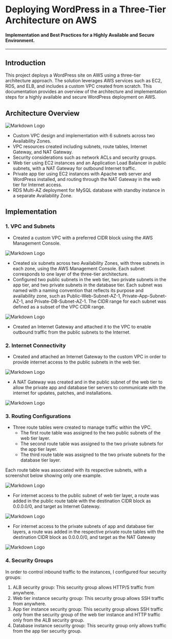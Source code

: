 # __Deploying WordPress in a Three-Tier Architecture on AWS__
 #### Implementation and Best Practices for a Highly Available and Secure Environment.
---
## __Introduction__ 

This project deploys a WordPress site on AWS using a three-tier architecture approach. The solution leverages AWS services such as EC2, RDS, and ELB, and includes a custom VPC created from scratch. This documentation provides an overview of the architecture and implementation steps for a highly available and secure WordPress deployment on AWS.

## __Architecture Overview__
![Markdown Logo](https://github.com/Sathish-DK/aws-cloudpress-3tier-architecture-project/blob/main/architectures_and_Scrnshots/My_architecture_overview.png)


* Custom VPC design and implementation with 6 subnets across two Availability Zones.
* VPC resources created including subnets, route tables, Internet Gateway, and NAT Gateway.
* Security considerations such as network ACLs and security groups.
* Web tier using EC2 instances and an Application Load Balancer in public subnets, with a NAT Gateway for outbound Internet traffic.
* Private app tier using EC2 instances with Apache web server and WordPress installed, and routing through the NAT Gateway in the web tier for Internet access.
* RDS Multi-AZ deployment for MySQL database with standby instance in a separate Availability Zone.

## __Implementation__
### 1. VPC and Subnets
* Created a custom VPC with a preferred CIDR block using the AWS Management Console.

![Markdown Logo](https://github.com/Sathish-DK/aws-cloudpress-3tier-architecture-project/blob/main/architectures_and_Scrnshots/vpc/vpc-cidr-create.png)

* Created six subnets across two Availability Zones, with three subnets in each zone, using the AWS Management Console. Each subnet corresponds to one layer of the three-tier architecture.
* Configured two public subnets in the web tier, two private subnets in the app tier, and two private subnets in the database tier. Each subnet was named with a naming convention that reflects its purpose and availability zone, such as Public-Web-Subnet-AZ-1, Private-App-Subnet-AZ-1, and Private-DB-Subnet-AZ-1. The CIDR range for each subnet was defined as a subset of the VPC CIDR range.

![Markdown Logo](https://github.com/Sathish-DK/aws-cloudpress-3tier-architecture-project/blob/main/architectures_and_Scrnshots/vpc/subnets-6-2azs.png)

* Created an Internet Gateway and attached it to the VPC to enable outbound traffic from the public subnets to the Internet.

### 2. Internet Connectivity
* Created and attached an Internet Gateway to the custom VPC in order to provide internet access to the public subnets in the web tier.

![Markdown Logo](https://github.com/Sathish-DK/aws-cloudpress-3tier-architecture-project/blob/main/architectures_and_Scrnshots/vpc/creating-igw.png)

* A NAT Gateway was created and in the public subnet of the web tier to allow the private app and database tier servers to communicate with the internet for updates, patches, and installations.

![Markdown Logo](https://github.com/Sathish-DK/aws-cloudpress-3tier-architecture-project/blob/main/architectures_and_Scrnshots/vpc/creating-NAT-GW.png)

### 3. Routing Configurations
* Three route tables were created to manage traffic within the VPC.
    * The first route table was assigned to the two public subnets of the web tier layer.
    * The second route table was assigned to the two private subnets for the app tier layer.
    * The third route table was assigned to the two private subnets for the database tier layer.

Each route table was associated with its respective subnets, with a screenshot below showing only one example.

![Markdown Logo](https://github.com/Sathish-DK/aws-cloudpress-3tier-architecture-project/blob/main/architectures_and_Scrnshots/vpc/subnet-association-attach.png)

* For internet access to the public subnet of web tier layer, a route was added in the public route table with the destination CIDR block as 0.0.0.0/0, and target as Internet Gateway.

![Markdown Logo](https://github.com/Sathish-DK/aws-cloudpress-3tier-architecture-project/blob/main/architectures_and_Scrnshots/vpc/routes-edited-public-igw.png)

* For internet access to the private subnets of app and database tier layers, a route was added in the respective private route tables with the destination CIDR block as 0.0.0.0/0, and target as the NAT Gateway

![Markdown Logo](https://github.com/Sathish-DK/aws-cloudpress-3tier-architecture-project/blob/main/architectures_and_Scrnshots/vpc/route-nat-private-routtable-app.png)

### 4. Security Groups
In order to control inbound traffic to the instances, I configured four security groups:

1. ALB security group: This security group allows HTTP/S traffic from anywhere.
1. Web tier instance security group: This security group allows SSH traffic from anywhere.
1. App tier instance security group: This security group allows SSH traffic only from the security group of the web tier instance and HTTP traffic only from the ALB security group.
1. Database instance security group: This security group only allows traffic from the app tier security group.


